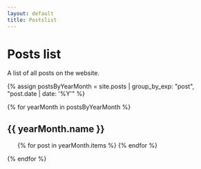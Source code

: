 ```yaml
---
layout: default
title: Postslist
---
```


# Posts list

A list of all posts on the website.

{% assign postsByYearMonth = site.posts | group_by_exp: "post", "post.date | date: '%Y'" %}

{% for yearMonth in postsByYearMonth %}

  <h2>{{ yearMonth.name }}</h2>
  <ul>
    {% for post in yearMonth.items %}
      <a href="{{ site.baseurl }}{{ post.url }}"></a>
    {% endfor %}
  </ul>
{% endfor %}
